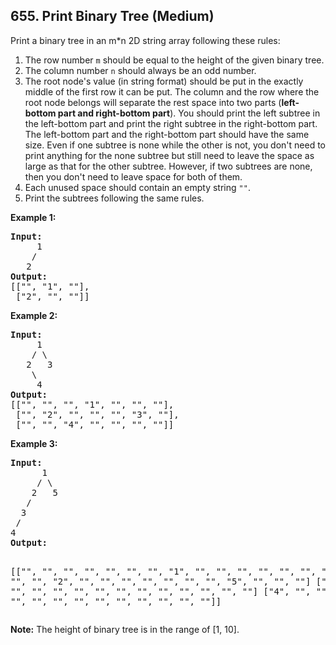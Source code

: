 ## 655. Print Binary Tree (Medium)

<p>Print a binary tree in an m*n 2D string array following these rules: </p>

<ol>
<li>The row number <code>m</code> should be equal to the height of the given binary tree.</li>
<li>The column number <code>n</code> should always be an odd number.</li>
<li>The root node's value (in string format) should be put in the exactly middle of the first row it can be put. The column and the row where the root node belongs will separate the rest space into two parts (<b>left-bottom part and right-bottom part</b>). You should print the left subtree in the left-bottom part and print the right subtree in the right-bottom part. The left-bottom part and the right-bottom part should have the same size. Even if one subtree is none while the other is not, you don't need to print anything for the none subtree but still need to leave the space as large as that for the other subtree. However, if two subtrees are none, then you don't need to leave space for both of them. </li>
<li>Each unused space should contain an empty string <code>""</code>.</li>
<li>Print the subtrees following the same rules.</li>
</ol>

<p><b>Example 1:</b><br />
<pre>
<b>Input:</b>
     1
    /
   2
<b>Output:</b>
[["", "1", ""],
 ["2", "", ""]]
</pre>
</p>


<p><b>Example 2:</b><br />
<pre>
<b>Input:</b>
     1
    / \
   2   3
    \
     4
<b>Output:</b>
[["", "", "", "1", "", "", ""],
 ["", "2", "", "", "", "3", ""],
 ["", "", "4", "", "", "", ""]]
</pre>
</p>

<p><b>Example 3:</b><br />
<pre>
<b>Input:</b>
      1
     / \
    2   5
   / 
  3 
 / 
4 
<b>Output:</b>

[["",  "",  "", "",  "", "", "", "1", "",  "",  "",  "",  "", "", ""]
 ["",  "",  "", "2", "", "", "", "",  "",  "",  "",  "5", "", "", ""]
 ["",  "3", "", "",  "", "", "", "",  "",  "",  "",  "",  "", "", ""]
 ["4", "",  "", "",  "", "", "", "",  "",  "",  "",  "",  "", "", ""]]
</pre>
</p>

<p><b>Note:</b>
The height of binary tree is in the range of [1, 10].
</p>